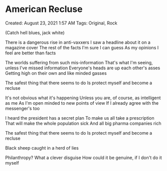 # American Recluse

Created: August 23, 2021 1:57 AM
Tags: Original, Rock

(Catch hell blues, jack white)

There is a dangerous rise in anti-vaxxers
I saw a headline about it on a magazine cover
The rest of the facts I'm sure I can guess
As my opinions I feel are better than facts

The worlds suffering from such mis-information
That's what I'm seeing, unless I've missed information
Everyone's heads are up each other's asses
Getting high on their own and like minded gasses

The safest thing that there seems to do
Is protect myself and become a recluse

It's not obvious what it's happening
Unless you are, of course, as intelligent as me
As I'm open minded to new points of view
If I already agree with the messenger's too

I heard the president has a secret plan
To make us all take a prescription
That will make the whole population sick
And all big pharma companies rich

The safest thing that there seems to do
Is protect myself and become a recluse

Black sheep caught in a herd of lies

Philanthropy? What a clever disguise
How could it be genuine, if I don't do it myself